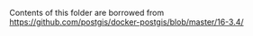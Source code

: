Contents of this folder are borrowed from https://github.com/postgis/docker-postgis/blob/master/16-3.4/
